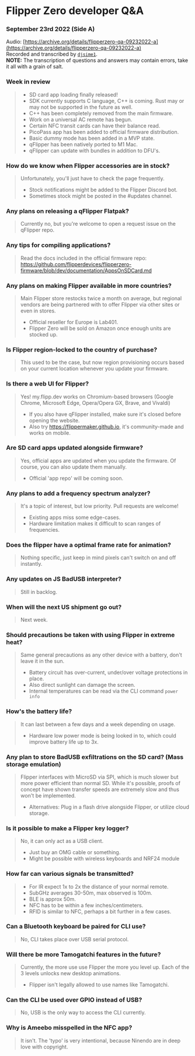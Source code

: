 # Flipper Zero developer Q&A
### September 23rd 2022 (Side A)

Audio: [https://archive.org/details/flipperzero-qa-09232022-a](https://archive.org/details/flipperzero-qa-09232022-a)  
Recorded and transcribed by [`djsime1`](https://dj.je).  
**NOTE:** The transcription of questions and answers may contain errors, take it all with a grain of salt.

### Week in review
> - SD card app loading finally released!
> - SDK currently supports C language, C++ is coming. Rust may or may not be supported in the future as well.
> - C++ has been completely removed from the main firmware.
> - Work on a universal AC remote has begun.
> - Certain NFC transit cards can have their balance read.
> - PicoPass app has been added to official firmware distribution.
> - Basic dummy mode has been added in a MVP state.
> - qFlipper has been natively ported to M1 Mac.
> - qFlipper can update with bundles in addition to DFU's.

### How do we know when Flipper accessories are in stock?
> Unfortunately, you'll just have to check the page frequently.
> - Stock notifications might be added to the Flipper Discord bot.
> - Sometimes stock might be posted in the #updates channel.

### Any plans on releasing a qFlipper Flatpak?
> Currently no, but you're welcome to open a request issue on the qFlipper repo.

### Any tips for compiling applications?
> Read the docs included in the official firmware repo: https://github.com/flipperdevices/flipperzero-firmware/blob/dev/documentation/AppsOnSDCard.md

### Any plans on making Flipper available in more countries?
> Main Flipper store restocks twice a month on average, but regional vendors are being partnered with to offer Flipper via other sites or even in stores.
> - Official reseller for Europe is Lab401.
> - Flipper Zero will be sold on Amazon once enough units are stocked up.

### Is Flipper region-locked to the country of purchase?
> This used to be the case, but now region provisioning occurs based on your current location whenever you update your firmware.

### Is there a web UI for Flipper?
> Yes! my.flipp.dev works on Chromium-based browsers (Google Chrome, Microsoft Edge, Opera/Opera GX, Brave, and Vivaldi)
> - If you also have qFlipper installed, make sure it's closed before opening the website.
> - Also try https://flippermaker.github.io, it's community-made and works on mobile.

### Are SD card apps updated alongside firmware?
> Yes, official apps are updated when you update the firmware. Of course, you can also update them manually.
> - Official 'app repo' will be coming soon.

### Any plans to add a frequency spectrum analyzer?
> It's a topic of interest, but low priority. Pull requests are welcome!
> - Existing apps miss some edge-cases.
> - Hardware limitation makes it difficult to scan ranges of frequencies.

### Does the flipper have a optimal frame rate for animation?
> Nothing specific, just keep in mind pixels can't switch on and off instantly.

### Any updates on JS BadUSB interpreter?
> Still in backlog.

### When will the next US shipment go out?
> Next week.

### Should precautions be taken with using Flipper in extreme heat?
> Same general precautions as any other device with a battery, don't leave it in the sun.
> - Battery circuit has over-current, under/over voltage protections in place.
> - Also direct sunlight can damage the screen.
> - Internal temperatures can be read via the CLI command `power info`

### How's the battery life?
> It can last between a few days and a week depending on usage.
> - Hardware low power mode is being looked in to, which could improve battery life up to 3x.

### Any plan to store BadUSB exfiltrations on the SD card? (Mass storage emulation)
> Flipper interfaces with MicroSD via SPI, which is much slower but more power efficient than normal SD. While it's possible, proofs of concept have shown transfer speeds are extremely slow and thus won't be implemented.
> - Alternatives: Plug in a flash drive alongside Flipper, or utilize cloud storage.

### Is it possible to make a Flipper key logger?
> No, it can only act as a USB client.
> - Just buy an OMG cable or something.
> - Might be possible with wireless keyboards and NRF24 module

### How far can various signals be transmitted?
> - For IR expect 1x to 2x the distance of your normal remote.
> - SubGHz averages 30-50m, max observed is 100m.
> - BLE is approx 50m.
> - NFC has to be within a few inches/centimeters.
> - RFID is similar to NFC, perhaps a bit further in a few cases.

### Can a Bluetooth keyboard be paired for CLI use?
> No, CLI takes place over USB serial protocol.

### Will there be more Tamogatchi features in the future?
> Currently, the more use use Flipper the more you level up. Each of the 3 levels unlocks new desktop animations.
> - Flipper isn't legally allowed to use names like Tamogatchi.

### Can the CLI be used over GPIO instead of USB?
> No, USB is the only way to access the CLI currently.

### Why is Ameebo misspelled in the NFC app?
> It isn't. The 'typo' is very intentional, because Ninendo are in deep love with copyright.